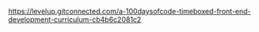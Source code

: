 https://levelup.gitconnected.com/a-100daysofcode-timeboxed-front-end-development-curriculum-cb4b6c2081c2
